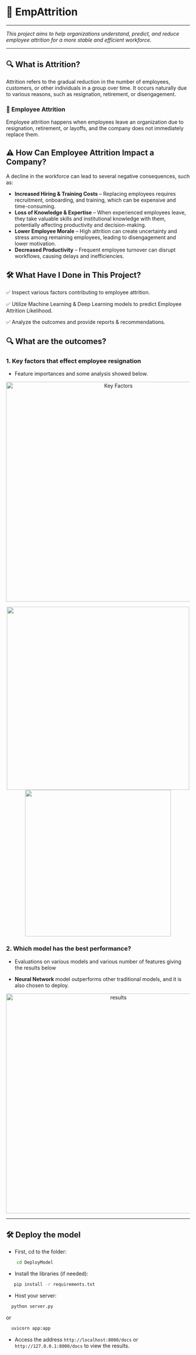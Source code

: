 # 📌 EmpAttrition

---

*This project aims to help organizations understand, predict, and reduce employee attrition for a more stable and efficient workforce.*

---

## 🔍 What is Attrition?
Attrition refers to the gradual reduction in the number of employees, customers, or other individuals in a group over time. It occurs naturally due to various reasons, such as resignation, retirement, or disengagement.

### 🏢 Employee Attrition
Employee attrition happens when employees leave an organization due to resignation, retirement, or layoffs, and the company does not immediately replace them.

## ⚠️ How Can Employee Attrition Impact a Company?
A decline in the workforce can lead to several negative consequences, such as:

- **Increased Hiring & Training Costs** – Replacing employees requires recruitment, onboarding, and training, which can be expensive and time-consuming.
- **Loss of Knowledge & Expertise** – When experienced employees leave, they take valuable skills and institutional knowledge with them, potentially affecting productivity and decision-making.
- **Lower Employee Morale** – High attrition can create uncertainty and stress among remaining employees, leading to disengagement and lower motivation.
- **Decreased Productivity** – Frequent employee turnover can disrupt workflows, causing delays and inefficiencies.

## 🛠 What Have I Done in This Project?
✅ Inspect various factors contributing to employee attrition.

✅ Utilize Machine Learning & Deep Learning models to predict Employee Attrition Likelihood.

✅ Analyze the outcomes and provide reports & recommendations.

## 🔍 What are the outcomes?

### 1. Key factors that effect employee resignation

- Feature importances and some analysis showed below.

<p align="center">
<img src="https://i.imgur.com/HhOWYA1.png" alt="Key Factors" width="600"/>
</p>
<p align="center">
<img src="https://i.imgur.com/yrVCJVV.png" width="500"> <img src="https://i.imgur.com/rGybojQ.png" width="400">
</p>

### 2. Which model has the best performance?

- Evaluations on various models and various number of features giving the results below

- **Neural Network** model outperforms other traditional models, and it is also chosen to deploy.

<p align="center">
<img src="https://i.imgur.com/cdNMeMw.png" alt="results" width="600"/>
</p>


---

## 🛠️ Deploy the model

- First, cd to the folder:
```bash
    cd DeployModel
```

- Install the libraries (if needed):
```bash
   pip install -r requirements.txt
```
 
- Host your server:
```bash
  python server.py
```
or 
```bash
  uvicorn app:app
```
- Access the address `http://localhost:8000/docs` or `http://127.0.0.1:8000/docs` to view the results.
